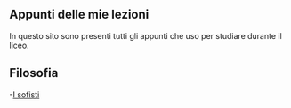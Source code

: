 ## Appunti delle mie lezioni

In questo sito sono presenti tutti gli appunti che uso per studiare durante il liceo.

## Filosofia
-[I sofisti](https://github.com/bulkparrot/notes/blob/main/filosofia/I%20sofisti.pdf)
